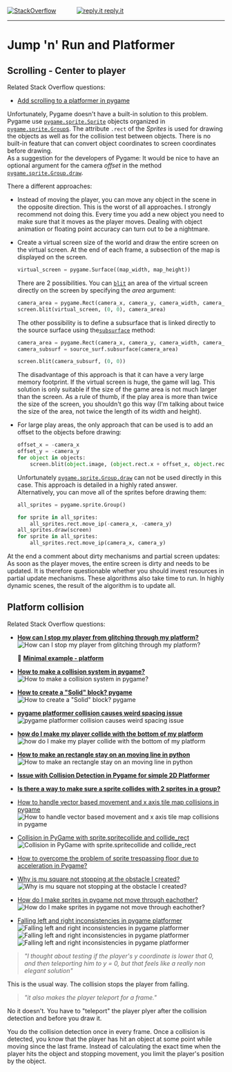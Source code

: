 
[![StackOverflow](https://stackexchange.com/users/flair/7322082.png)](https://stackoverflow.com/users/5577765/rabbid76?tab=profile) &nbsp;&nbsp;&nbsp;&nbsp;&nbsp;&nbsp;&nbsp;&nbsp;&nbsp;&nbsp; [![reply.it](../../resource/logo/Repl_it_logo_80.png) reply.it](https://repl.it/repls/folder/PyGame%20Examples)

---

# Jump 'n' Run and Platformer

## Scrolling - Center to player

Related Stack Overflow questions:

- [Add scrolling to a platformer in pygame](https://stackoverflow.com/questions/14354171/add-scrolling-to-a-platformer-in-pygame)  

Unfortunately, Pygame doesn't have a built-in solution to this problem. Pygame use [`pygame.sprite.Sprite`](https://www.pygame.org/docs/ref/sprite.html#pygame.sprite.Sprite) objects organized in [`pygame.sprite.Group`s](https://www.pygame.org/docs/ref/sprite.html#pygame.sprite.Group). The attribute `.rect` of the _Sprites_ is used for drawing the objects as well as for the collision test between objects. There is no built-in feature that can convert object coordinates to screen coordinates before drawing.  
As a suggestion for the developers of Pygame: It would be nice to have an optional argument for the camera _offset_ in the method [`pygame.sprite.Group.draw`](https://www.pygame.org/docs/ref/sprite.html#pygame.sprite.Group.draw).

There a different approaches:

- Instead of moving the player, you can move any object in the scene in the opposite direction. This is the worst of all approaches. I strongly recommend not doing this.
  Every time you add a new object you need to make sure that it moves as the player moves. Dealing with object animation or floating point accuracy can turn out to be a nightmare.

- Create a virtual screen size of the world and draw the entire screen on the virtual screen. At the end of each frame, a subsection of the map is displayed on the screen.
  
  ```py
  virtual_screen = pygame.Surface((map_width, map_height))
  ```

  There are 2 possibilities. You can [`blit`](https://www.pygame.org/docs/ref/surface.html#pygame.Surface.blit) an area of the virtual screen directly on the screen by specifying the _area_ argument:

  ```py
  camera_area = pygame.Rect(camera_x, camera_y, camera_width, camera_height)
  screen.blit(virtual_screen, (0, 0), camera_area)
  ```

  The other possibility is to define a subsurface that is linked directly to the source surface using the[`subsurface`](https://www.pygame.org/docs/ref/surface.html#pygame.Surface.subsurface) method:

  ```py
  camera_area = pygame.Rect(camera_x, camera_y, camera_width, camera_height)
  camera_subsurf = source_surf.subsurface(camera_area)
  ```

  ```py
  screen.blit(camera_subsurf, (0, 0))
  ```

  The disadvantage of this approach is that it can have a very large memory footprint. If the virtual screen is huge, the game will lag. This solution is only suitable if the size of the game area is not much larger than the screen. As a rule of thumb, if the play area is more than twice the size of the screen, you shouldn't go this way (I'm talking about twice the size of the area, not twice the length of its width and height).

- For large play areas, the only approach that can be used is to add an offset to the objects before drawing:

  ```py
  offset_x = -camera_x
  offset_y = -camera_y
  for object in objects:
      screen.blit(object.image, (object.rect.x + offset_x, object.rect.y + offset_y))
  ```

  Unfortunately [`pygame.sprite.Group.draw`](https://www.pygame.org/docs/ref/sprite.html#pygame.sprite.Group) can not be used directly in this case. This approach is detailed in a highly rated answer.  
  Alternatively, you can move all of the sprites before drawing them:

  ```py
  all_sprites = pygame.sprite.Group()
  ```

  ```py
  for sprite in all_sprites:
      all_sprites.rect.move_ip(-camera_x, -camera_y)
  all_sprites.draw(screen)    
  for sprite in all_sprites:
      all_sprites.rect.move_ip(camera_x, camera_y)
  ```

At the end a comment about dirty mechanisms and partial screen updates: As soon as the player moves, the entire screen is dirty and needs to be updated. It is therefore questionable whether you should invest resources in partial update mechanisms. These algorithms also take time to run. In highly dynamic scenes, the result of the algorithm is to update all.

## Platform collision

Related Stack Overflow questions:

- [**How can I stop my player from glitching through my platform?**](https://stackoverflow.com/questions/67630796/how-can-i-stop-my-player-from-glitching-through-my-platform/67647476#67647476)  
  ![How can I stop my player from glitching through my platform?](https://i.stack.imgur.com/NraKd.gif)

  :scroll: **[Minimal example - platform](../../examples/minimal_examples/pygame_minimal_platformer_1.py)**

- [**How to make a collision system in pygame?**](https://stackoverflow.com/questions/74332401/how-to-make-a-collision-system-in-pygame/74333777#74333777)  
  ![How to make a collision system in pygame?](https://i.stack.imgur.com/KqGU2.gif)

- [**How to create a "Solid" block? pygame**](https://stackoverflow.com/questions/66749450/how-to-create-a-solid-block-pygame/66750322#66750322)  
  ![How to create a "Solid" block? pygame](https://i.stack.imgur.com/4FIIF.gif)

- [**pygame platformer collision causes weird spacing issue**](https://stackoverflow.com/questions/68423726/pygame-platformer-collision-causes-weird-spacing-issue/68424155#68424155)  
  ![pygame platformer collision causes weird spacing issue](https://i.stack.imgur.com/REXqX.gif)

- [**how do I make my player collide with the bottom of my platform**](https://stackoverflow.com/questions/65119361/how-do-i-make-my-player-collide-with-the-bottom-of-my-platform/65170067#65170067)  
  ![how do I make my player collide with the bottom of my platform](https://i.stack.imgur.com/YHicZ.gif)

- [**How to make an rectangle stay on an moving line in python**](https://stackoverflow.com/questions/64913220/how-to-make-an-rectangle-stay-on-an-moving-line-in-python/64915462#64915462)  
  ![How to make an rectangle stay on an moving line in python](https://i.stack.imgur.com/O3gzn.gif)

- [**Issue with Collision Detection in Pygame for simple 2D Platformer**](https://stackoverflow.com/questions/66127646/issue-with-collision-detection-in-pygame-for-simple-2d-platformer/66127881#66127881)

- [**Is there a way to make sure a sprite collides with 2 sprites in a group?**](https://stackoverflow.com/questions/73523330/is-there-a-way-to-make-sure-a-sprite-collides-with-2-sprites-in-a-group/73524288#73524288)

- [How to handle vector based movement and x axis tile map collisions in pygame](https://stackoverflow.com/questions/73087643/how-to-handle-vector-based-movement-and-x-axis-tile-map-collisions-in-pygame/73088783#73088783)  
  ![How to handle vector based movement and x axis tile map collisions in pygame](https://i.stack.imgur.com/YWQJ3.gif)

- [Collision in PyGame with sprite.spritecollide and collide_rect](https://stackoverflow.com/questions/70581025/collision-in-pygame-with-sprite-spritecollide-and-collide-rect/70581325#70581325)  
  ![Collision in PyGame with sprite.spritecollide and collide_rect](https://i.stack.imgur.com/OolLG.gif)

- [How to overcome the problem of sprite trespassing floor due to acceleration in Pygame?](https://stackoverflow.com/questions/67761738/how-to-overcome-the-problem-of-sprite-trespassing-floor-due-to-acceleration-in-p/67762020#67762020)  

- [Why is mu square not stopping at the obstacle I created?](https://stackoverflow.com/questions/74505199/why-is-mu-square-not-stopping-at-the-obstacle-i-created/74506655#74506655)  
  ![Why is mu square not stopping at the obstacle I created?](https://i.stack.imgur.com/zfXw9.gif)

- [How do I make sprites in pygame not move through eachother?](https://stackoverflow.com/questions/74131714/how-do-i-make-sprites-in-pygame-not-move-through-eachother/74131813#74131813)  
  ![How do I make sprites in pygame not move through eachother?](https://i.stack.imgur.com/I5VBn.gif)

- [Falling left and right inconsistencies in pygame platformer](https://stackoverflow.com/questions/67419774/falling-left-and-right-inconsistencies-in-pygame-platformer/67437358#67437358)  
  ![Falling left and right inconsistencies in pygame platformer](https://i.stack.imgur.com/mIiqO.png)
  ![Falling left and right inconsistencies in pygame platformer](https://i.stack.imgur.com/SD0g7.png)
  ![Falling left and right inconsistencies in pygame platformer](https://i.stack.imgur.com/RX3uk.png)

> *"I thought about testing if the player's y coordinate is lower that 0, and then teleporting him to y = 0, but that feels like a really non elegant solution"* 

This is the usual way. The collision stops the player from falling.

> *"it also makes the player teleport for a frame."*

 No it doesn't. You have to "teleport" the player plyer after the collision detection and before you draw it.

You do the collision detection once in every frame. Once a collision is detected, you know that the player has hit an object at some point while moving  since the last frame. Instead of calculating the exact time when the player hits the object and stopping movement, you limit the player's position by the object.
